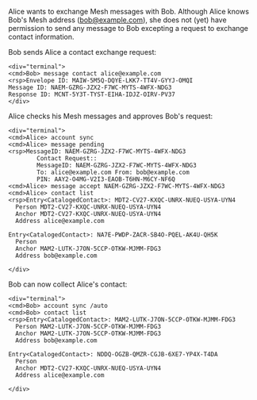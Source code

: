 
Alice wants to exchange Mesh messages with Bob. Although Alice knows Bob's Mesh address 
(bob@example.com), she does not (yet) have permission to send any message to Bob
excepting a request to exchange contact information.

Bob sends Alice a contact exchange request:


~~~~
<div="terminal">
<cmd>Bob> message contact alice@example.com
<rsp>Envelope ID: MAIW-5M5Q-DQYE-LKK7-TT4V-GYYJ-OMQI
Message ID: NAEM-GZRG-JZX2-F7WC-MYTS-4WFX-NDG3
Response ID: MCNT-5Y3T-TYST-EIHA-IDJZ-OIRV-PV37
</div>
~~~~

Alice checks his Mesh messages and approves Bob's request:


~~~~
<div="terminal">
<cmd>Alice> account sync
<cmd>Alice> message pending
<rsp>MessageID: NAEM-GZRG-JZX2-F7WC-MYTS-4WFX-NDG3
        Contact Request::
        MessageID: NAEM-GZRG-JZX2-F7WC-MYTS-4WFX-NDG3
        To: alice@example.com From: bob@example.com
        PIN: AAY2-O4MG-V2I3-EAOB-T6HN-M6CY-NF6Q
<cmd>Alice> message accept NAEM-GZRG-JZX2-F7WC-MYTS-4WFX-NDG3
<cmd>Alice> contact list
<rsp>Entry<CatalogedContact>: MDT2-CV27-KXQC-UNRX-NUEQ-USYA-UYN4
  Person MDT2-CV27-KXQC-UNRX-NUEQ-USYA-UYN4
  Anchor MDT2-CV27-KXQC-UNRX-NUEQ-USYA-UYN4
  Address alice@example.com

Entry<CatalogedContact>: NA7E-PWDP-ZACR-SB4O-PQEL-AK4U-QH5K
  Person 
  Anchor MAM2-LUTK-J7ON-5CCP-OTKW-MJMM-FDG3
  Address bob@example.com

</div>
~~~~

Bob can now collect Alice's contact:


~~~~
<div="terminal">
<cmd>Bob> account sync /auto
<cmd>Bob> contact list
<rsp>Entry<CatalogedContact>: MAM2-LUTK-J7ON-5CCP-OTKW-MJMM-FDG3
  Person MAM2-LUTK-J7ON-5CCP-OTKW-MJMM-FDG3
  Anchor MAM2-LUTK-J7ON-5CCP-OTKW-MJMM-FDG3
  Address bob@example.com

Entry<CatalogedContact>: NDDQ-OGZB-QMZR-CGJB-6XE7-YP4X-T4DA
  Person 
  Anchor MDT2-CV27-KXQC-UNRX-NUEQ-USYA-UYN4
  Address alice@example.com

</div>
~~~~

